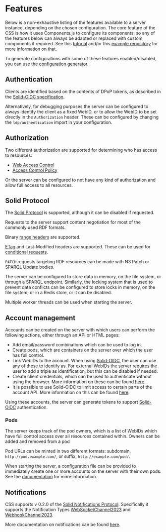 # Features

Below is a non-exhaustive listing of the features available to a server instance,
depending on the chosen configuration.
The core feature of the CSS is how it uses Components.js to configure its components,
so any of the features below can always be adapted or replaced with custom components if required.
See this [tutorial](https://github.com/CommunitySolidServer/tutorials/blob/main/custom-configurations.md)
and/or this [example repository](https://github.com/CommunitySolidServer/hello-world-component)
for more information on that.

To generate configurations with some of these features enabled/disabled,
you can use the [configuration generator](https://communitysolidserver.github.io/configuration-generator/).

## Authentication

Clients are identified based on the contents of DPoP tokens,
as described in the [Solid-OIDC specification](https://solidproject.org/TR/oidc).

Alternatively, for debugging purposes the server can be configured to always identify the client as a fixed WebID,
or to allow the WebID to be set directly in the `Authorization` header.
These can be configured by changing the `ldp/authentication` import in your configuration.

## Authorization

Two different authorization are supported for determining who has access to resources:

* [Web Access Control](https://solidproject.org/TR/wac)
* [Access Control Policy](https://solidproject.org/TR/acp)

Or the server can be configured to not have any kind of authorization and allow full access to all resources.

## Solid Protocol

The [Solid Protocol](https://solidproject.org/TR/protocol) is supported, although it can be disabled if requested.

Requests to the server support content negotiation for most of the commonly used RDF formats.

Binary [range headers](https://developer.mozilla.org/en-US/docs/Web/HTTP/Headers/Range) are supported.

[ETag](https://developer.mozilla.org/en-US/docs/Web/HTTP/Headers/ETag) and Last-Modified headers are supported.
These can be used for [conditional requests](https://developer.mozilla.org/en-US/docs/Web/HTTP/Conditional_requests).

`PATCH` requests targeting RDF resources can be made with N3 Patch or SPARQL Update bodies.

The server can be configured to store data in memory, on the file system, or through a SPARQL endpoint.
Similarly, the locking system that is used to prevent data conflicts
can be configured to store locks in memory, on the file system, or in a Redis store, or it can be disabled.

Multiple worker threads can be used when starting the server.

## Account management

Accounts can be created on the server with which users can perform the following actions,
either through an API or HTML pages:

* Add email/password combinations which can be used to log in.
* Create pods, which are containers on the server over which the user has full control.
* Link WebIDs to the account. When using [Solid-OIDC](https://solidproject.org/TR/oidc),
  the user can use any of these to identify as.
  For external WebIDs the server requires the user to add a triple as identification,
  but this can be disabled if needed.
* Create client credentials, which can be used to authenticate without using the browser.
  More information on these can be found [here](../usage/client-credentials.md).
* It is possible to use Solid-OIDC to limit access to certain parts of the account API.
  More information on this can be found [here](../usage/identity-provider.md#access).

Using these accounts, the server can generate tokens
to support [Solid-OIDC](https://solidproject.org/TR/oidc) authentication.

### Pods

The server keeps track of the pod owners,
which is a list of WebIDs which have full control access over all resources contained within.
Owners can be added and removed from a pod

Pod URLs can be minted in two different formats:
subdomain, `http://pod.example.com/`, or suffix, `http://example.com/pod/`.

When starting the server, a configuration file can be provided
to immediately create one or more accounts on the server with their own pods.
See the [documentation](../usage/seeding-pods.md) for more information.

## Notifications

CSS supports v 0.2.0 of the [Solid Notifications Protocol](https://solidproject.org/TR/notifications-protocol).
Specifically it supports the Notification Types
[WebSocketChannel2023](https://solid.github.io/notifications/websocket-channel-2023)
and [WebhookChannel2023](https://solid.github.io/notifications/webhook-channel-2023).

More documentation on notifications can be found [here](../usage/notifications.md).
